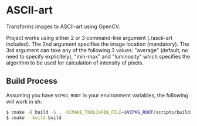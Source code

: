 # ASCII-art
Transforms images to ASCII-art using OpenCV.

Project works using either 2 or 3 command-line argument (./ascii-art included). The 2nd argument specifies the image location (mandatory). The 3rd argument can take any of the following 3 values: "average" (default, no need to specify explicitely), "min-max" and "luminosity" which specifies the algorithm to be used for calculation of intensity of pixels.

## Build Process
Assuming you have `VCPKG_ROOT` in your environment variables, the following
will work in sh:

```sh
$ cmake -B build -S . -DCMAKE_TOOLCHAIN_FILE=$VCPKG_ROOT/scripts/buildsystems/vcpkg.cmake
$ cmake --build build
```
